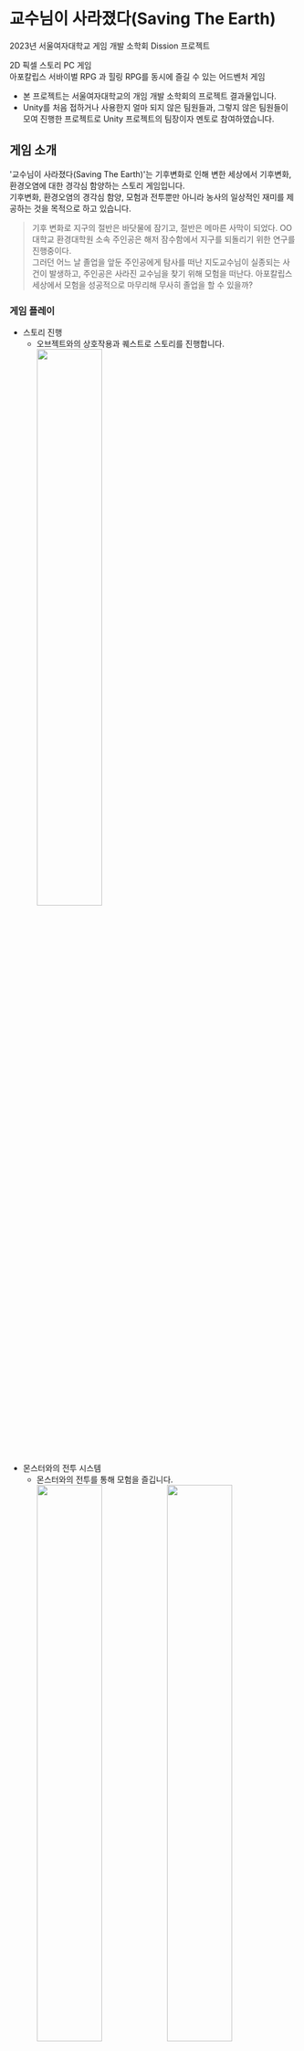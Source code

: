 # 교수님이 사라졌다(Saving The Earth)
2023년 서울여자대학교 게임 개발 소학회 Dission 프로젝트<br/>

2D 픽셀 스토리 PC 게임<br/>
아포칼립스 서바이벌 RPG 과 힐링 RPG를 동시에 즐길 수 있는 어드벤처 게임<br/>
* 본 프로젝트는 서울여자대학교의 개임 개발 소학회의 프로젝트 결과물입니다.
* Unity를 처음 접하거나 사용한지 얼마 되지 않은 팀원들과, 그렇지 않은 팀원들이 모여 진행한 프로젝트로 Unity 프로젝트의 팀장이자 멘토로 참여하였습니다.

## 게임 소개
'교수님이 사라졌다(Saving The Earth)'는 기후변화로 인해 변한 세상에서 기후변화, 환경오염에 대한 경각심 함양하는 스토리 게임입니다.<br>
기후변화, 환경오염의 경각심 함양, 모험과 전투뿐만 아니라 농사의 일상적인 재미를 제공하는 것을 목적으로 하고 있습니다. <br/>

> 기후 변화로 지구의 절반은 바닷물에 잠기고, 절반은 메마른 사막이 되었다. OO대학교 환경대학원 소속 주인공은 해저 잠수함에서 지구를 되돌리기 위한 연구를 진행중이다. <br/>
> 그러던 어느 날 졸업을 앞둔 주인공에게 탐사를 떠난 지도교수님이 실종되는 사건이 발생하고, 주인공은 사라진 교수님을 찾기 위해 모험을 떠난다. 아포칼립스 세상에서 모험을 성공적으로 마무리해 무사히 졸업을 할 수 있을까?

### 게임 플레이
* 스토리 진행
  * 오브젝트와의 상호작용과 퀘스트로 스토리를 진행합니다.
  <br/><img width="50%" src="https://github.com/user-attachments/assets/61bd27a9-524b-43a2-8417-1e22b81a26c9"/>
* 몬스터와의 전투 시스템
  * 몬스터와의 전투를 통해 모험을 즐깁니다.
   <br/><img width="50%" src="https://github.com/user-attachments/assets/f0d2c5ea-0157-433b-8578-89e9e9914811"/><img width="50%" src="[https://github.com/user-attachments/assets/b7a51178-8a9b-44df-b7c8-911a7d0d3da0](https://github.com/user-attachments/assets/7c9eeafb-0385-4706-8636-a906e81fcef7)"/>
* 농사 시스템
  * 농사를 통해 힐링을 즐깁니다.
  <br/><img width="50%" src="https://github.com/user-attachments/assets/e59fdddb-dca4-43e2-ae49-a1c02b05a3b4"/>
## 프로젝트 개요
### 개발 기간
* 2023.04 - 2024.11 (약 8개월)
### 개발 환경
* Unity 2021.3.5f1
### 수행업무
프로젝트 팀원은 5명으로 그 중 개발과 개발 멘토에 참여하여 다음과 같은 부분을 담당하였습니다.
* 타이틀 및 로딩, Player 씬, 상점 UI 제작 및 연결
* 세이브 시스템 제작
  * Json을 활용한 세이브 파일 관리
  * 직렬화가 불가능한 Dictionary를 List로 변환하여 Json 파일에 저장하도록 제작
* 씬 이동 및 로딩 시스템 제작
  * 비동기 씬 전환 사용
  * AsyncOperation를 사용한 로딩 진행 상황 표현
* 인벤토리 시스템 제작
  * ScriptableObject를 아이템 데이터 관리
  * 화면에 보여지는 퀵 슬롯, 인벤토리 내의 아이템 및 중요물품, 농사 시스템과 연결된 상자 총 4가지 슬롯으로 이루어진 인벤토리 시스템 제작
  * Dictionary를 활용하여 Key 값을 아이템 ID, Value 값을 아이템 소지 클래스로 관리
* 아이템 및 슬롯 드래그 / 드롭 제작
  * Handler 인터페이스를 사용하여 인벤토리 슬롯 및 아이템 드래그 / 드롭 제작
  * Canvas의 RenderMode가 Screen Space - Camera 이므로 PointerEventData를 활용하여 아이템 위치를 월드 좌표를 고려해 마우스를 따라다니도록 제작
* 플레이어 카메라 및 맵 제작
  * RawImage와 RenderTexture를 사용한 미니맵 및 전체 맵 제작
* 상점 시스템 제작
  * 상점 구매하기 제작
* 게임 내 시간 시스템 제작
  * Coroutine을 활용한 게임 내 시간 설정
  * 현실 5분을 게임 내 시간 30분으로 설정 
* 농사 시스템 제작
  * 농사 아이템에 따른 밭과 플레이어의 상호작용(밭 갈기, 물 주기, 씨 뿌리기) 제작
* 중간 보스 몬스터 공격 제작
  * 중간 문어 보스 몬스터 공격 2종 제작
## 프로젝트 성과
* 2023년 서울여자대학교 디지털미디어학과 소학회 전시회 'Dimiverse' 참여
